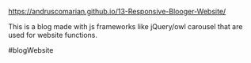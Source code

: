 https://andruscomarian.github.io/13-Responsive-Blooger-Website/


This is a blog made with js frameworks like jQuery/owl carousel that are used for website functions.

#blogWebsite

